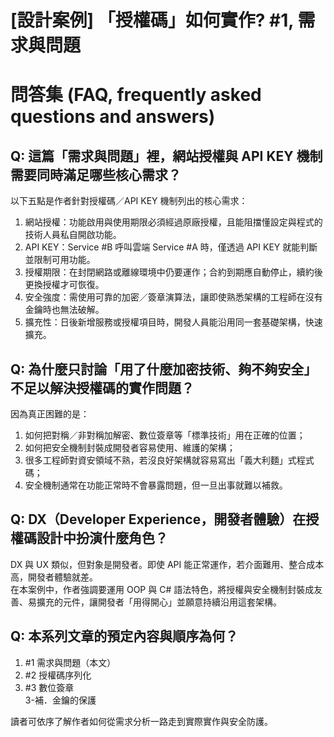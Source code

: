 # [設計案例] 「授權碼」如何實作? #1, 需求與問題

# 問答集 (FAQ, frequently asked questions and answers)

## Q: 這篇「需求與問題」裡，網站授權與 API KEY 機制需要同時滿足哪些核心需求？
以下五點是作者針對授權碼／API KEY 機制列出的核心需求：  
1. 網站授權：功能啟用與使用期限必須經過原廠授權，且能阻擋懂設定與程式的技術人員私自開啟功能。  
2. API KEY：Service #B 呼叫雲端 Service #A 時，僅透過 API KEY 就能判斷並限制可用功能。  
3. 授權期限：在封閉網路或離線環境中仍要運作；合約到期應自動停止，續約後更換授權才可恢復。  
4. 安全強度：需使用可靠的加密／簽章演算法，讓即使熟悉架構的工程師在沒有金鑰時也無法破解。  
5. 擴充性：日後新增服務或授權項目時，開發人員能沿用同一套基礎架構，快速擴充。

## Q: 為什麼只討論「用了什麼加密技術、夠不夠安全」不足以解決授權碼的實作問題？
因為真正困難的是：  
1. 如何把對稱／非對稱加解密、數位簽章等「標準技術」用在正確的位置；  
2. 如何把安全機制封裝成開發者容易使用、維護的架構；  
3. 很多工程師對資安領域不熟，若沒良好架構就容易寫出「義大利麵」式程式碼；  
4. 安全機制通常在功能正常時不會暴露問題，但一旦出事就難以補救。

## Q: DX（Developer Experience，開發者體驗）在授權碼設計中扮演什麼角色？
DX 與 UX 類似，但對象是開發者。即使 API 能正常運作，若介面難用、整合成本高，開發者體驗就差。  
在本案例中，作者強調要運用 OOP 與 C# 語法特色，將授權與安全機制封裝成友善、易擴充的元件，讓開發者「用得開心」並願意持續沿用這套架構。

## Q: 本系列文章的預定內容與順序為何？
1. #1 需求與問題（本文）  
2. #2 授權碼序列化  
3. #3 數位簽章  
3-補．金鑰的保護

讀者可依序了解作者如何從需求分析一路走到實際實作與安全防護。
